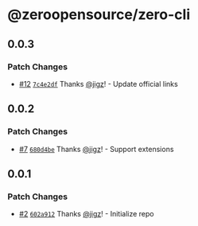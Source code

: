 # @zeroopensource/zero-cli

## 0.0.3

### Patch Changes

- [#12](https://github.com/zeroopensource/zero-cli/pull/12) [`7c4e2df`](https://github.com/zeroopensource/zero-cli/commit/7c4e2dfd929a43606a78e02c265d530674d00c73) Thanks [@jigz](https://github.com/jigz)! - Update official links

## 0.0.2

### Patch Changes

- [#7](https://github.com/zeroopensource/zero-cli/pull/7) [`680d4be`](https://github.com/zeroopensource/zero-cli/commit/680d4beac54d9c744f95a96f2e1cb9a4d7e2cd63) Thanks [@jigz](https://github.com/jigz)! - Support extensions

## 0.0.1

### Patch Changes

- [#2](https://github.com/zeroopensource/zero-cli/pull/2) [`602a912`](https://github.com/zeroopensource/zero-cli/commit/602a912007ea483c2e5b1cc0e1ef35bf27f020d2) Thanks [@jigz](https://github.com/jigz)! - Initialize repo
